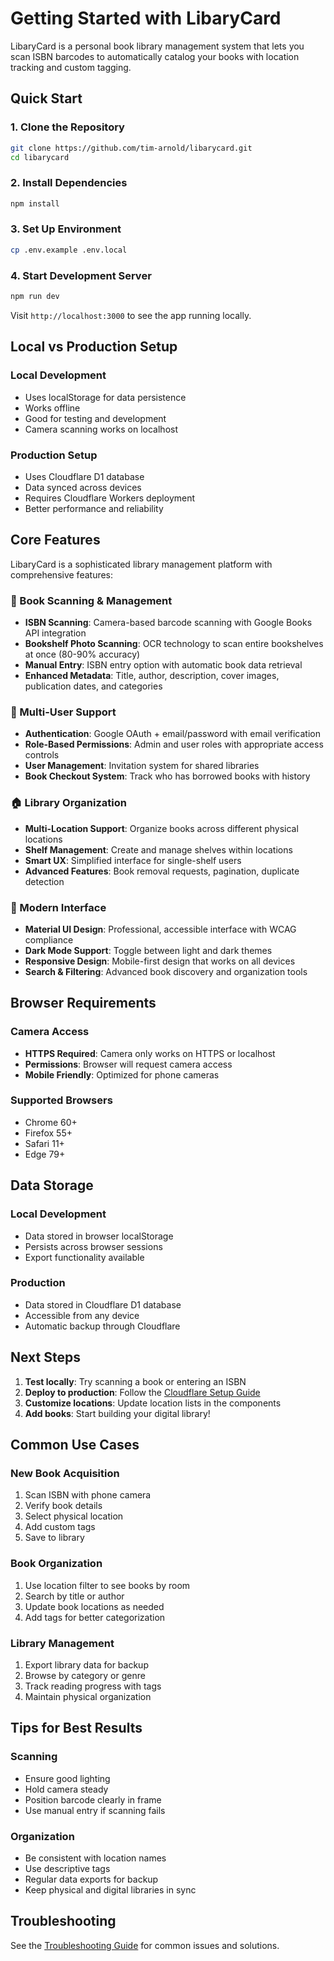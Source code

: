 # Getting Started with LibaryCard

LibaryCard is a personal book library management system that lets you scan ISBN barcodes to automatically catalog your books with location tracking and custom tagging.

## Quick Start

### 1. Clone the Repository

```bash
git clone https://github.com/tim-arnold/libarycard.git
cd libarycard
```

### 2. Install Dependencies

```bash
npm install
```

### 3. Set Up Environment

```bash
cp .env.example .env.local
```

### 4. Start Development Server

```bash
npm run dev
```

Visit `http://localhost:3000` to see the app running locally.

## Local vs Production Setup

### Local Development
- Uses localStorage for data persistence
- Works offline
- Good for testing and development
- Camera scanning works on localhost

### Production Setup
- Uses Cloudflare D1 database
- Data synced across devices
- Requires Cloudflare Workers deployment
- Better performance and reliability

## Core Features

LibaryCard is a sophisticated library management platform with comprehensive features:

### 📱 Book Scanning & Management
- **ISBN Scanning**: Camera-based barcode scanning with Google Books API integration
- **Bookshelf Photo Scanning**: OCR technology to scan entire bookshelves at once (80-90% accuracy)
- **Manual Entry**: ISBN entry option with automatic book data retrieval
- **Enhanced Metadata**: Title, author, description, cover images, publication dates, and categories

### 👥 Multi-User Support
- **Authentication**: Google OAuth + email/password with email verification
- **Role-Based Permissions**: Admin and user roles with appropriate access controls
- **User Management**: Invitation system for shared libraries
- **Book Checkout System**: Track who has borrowed books with history

### 🏠 Library Organization
- **Multi-Location Support**: Organize books across different physical locations
- **Shelf Management**: Create and manage shelves within locations
- **Smart UX**: Simplified interface for single-shelf users
- **Advanced Features**: Book removal requests, pagination, duplicate detection

### 🎨 Modern Interface
- **Material UI Design**: Professional, accessible interface with WCAG compliance
- **Dark Mode Support**: Toggle between light and dark themes
- **Responsive Design**: Mobile-first design that works on all devices
- **Search & Filtering**: Advanced book discovery and organization tools

## Browser Requirements

### Camera Access
- **HTTPS Required**: Camera only works on HTTPS or localhost
- **Permissions**: Browser will request camera access
- **Mobile Friendly**: Optimized for phone cameras

### Supported Browsers
- Chrome 60+
- Firefox 55+
- Safari 11+
- Edge 79+

## Data Storage

### Local Development
- Data stored in browser localStorage
- Persists across browser sessions
- Export functionality available

### Production
- Data stored in Cloudflare D1 database
- Accessible from any device
- Automatic backup through Cloudflare

## Next Steps

1. **Test locally**: Try scanning a book or entering an ISBN
2. **Deploy to production**: Follow the [Cloudflare Setup Guide](./cloudflare-setup.md)
3. **Customize locations**: Update location lists in the components
4. **Add books**: Start building your digital library!

## Common Use Cases

### New Book Acquisition
1. Scan ISBN with phone camera
2. Verify book details
3. Select physical location
4. Add custom tags
5. Save to library

### Book Organization
1. Use location filter to see books by room
2. Search by title or author
3. Update book locations as needed
4. Add tags for better categorization

### Library Management
1. Export library data for backup
2. Browse by category or genre
3. Track reading progress with tags
4. Maintain physical organization

## Tips for Best Results

### Scanning
- Ensure good lighting
- Hold camera steady
- Position barcode clearly in frame
- Use manual entry if scanning fails

### Organization
- Be consistent with location names
- Use descriptive tags
- Regular data exports for backup
- Keep physical and digital libraries in sync

## Troubleshooting

See the [Troubleshooting Guide](./troubleshooting.md) for common issues and solutions.